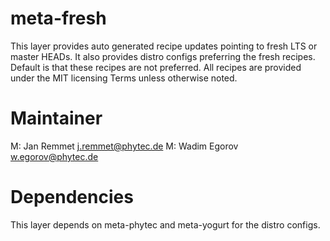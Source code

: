 meta-fresh
==========

This layer  provides auto generated recipe updates pointing to fresh
LTS or master HEADs. It also provides distro configs preferring the fresh
recipes. Default is that these recipes are not preferred.
All recipes are provided under the MIT licensing Terms unless otherwise noted.

Maintainer
==========

M:  Jan Remmet <j.remmet@phytec.de>
M:  Wadim Egorov <w.egorov@phytec.de>

Dependencies
============

This layer depends on meta-phytec and meta-yogurt for the distro configs.
